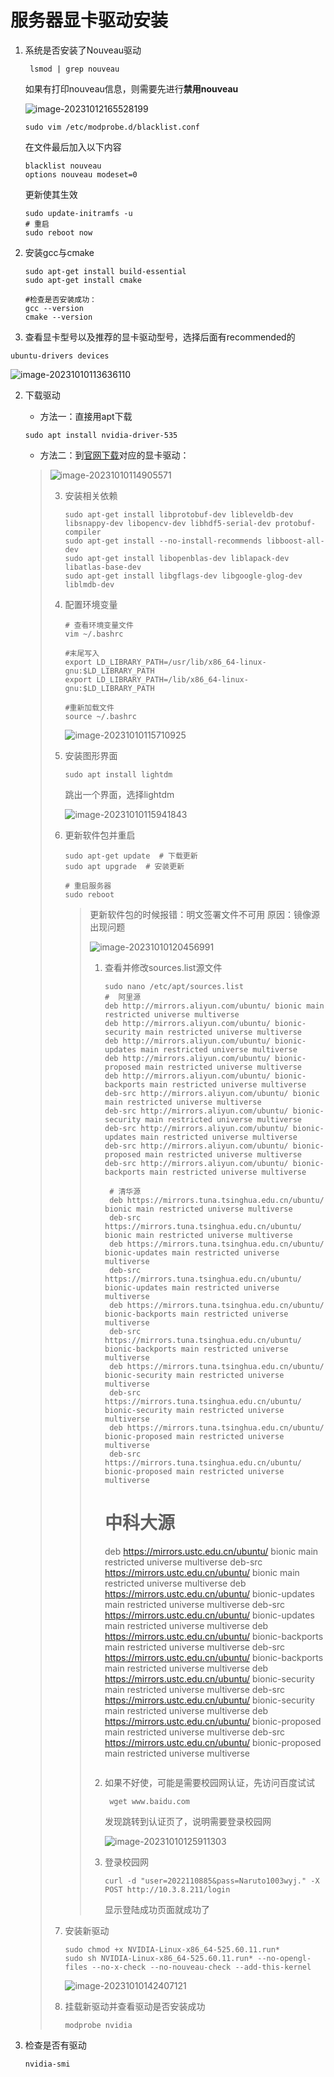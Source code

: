 # 服务器显卡驱动安装

1. 系统是否安装了Nouveau驱动

   ```shell
    lsmod | grep nouveau
   ```

   如果有打印nouveau信息，则需要先进行**禁用nouveau**

   ![image-20231012165528199](https://raw.githubusercontent.com/Thea-wyj/pic/main/image-20231012165528199.png)

   ```shell
   sudo vim /etc/modprobe.d/blacklist.conf
   ```

   在文件最后加入以下内容

   ```shell
   blacklist nouveau
   options nouveau modeset=0
   ```

    更新使其生效

   ```shell
   sudo update-initramfs -u
   # 重启
   sudo reboot now
   ```

2. 安装gcc与cmake

   ```shell
   sudo apt-get install build-essential 
   sudo apt-get install cmake
   
   #检查是否安装成功：
   gcc --version
   cmake --version
   ```

3. 查看显卡型号以及推荐的显卡驱动型号，选择后面有recommended的

```shell
ubuntu-drivers devices
```

![image-20231010113636110](https://raw.githubusercontent.com/Thea-wyj/pic/main/image-20231010113636110.png)

2. 下载驱动

   - 方法一：直接用apt下载

   ```shell
   sudo apt install nvidia-driver-535
   ```

   - 方法二：到[官网下载](https://www.nvidia.cn/geforce/drivers/)对应的显卡驱动：

   > ![image-20231010114905571](https://raw.githubusercontent.com/Thea-wyj/pic/main/image-20231010114905571.png)
   >
   > 3. 安装相关依赖
   >
   >    ```shell
   >    sudo apt-get install libprotobuf-dev libleveldb-dev libsnappy-dev libopencv-dev libhdf5-serial-dev protobuf-compiler
   >    sudo apt-get install --no-install-recommends libboost-all-dev
   >    sudo apt-get install libopenblas-dev liblapack-dev libatlas-base-dev
   >    sudo apt-get install libgflags-dev libgoogle-glog-dev liblmdb-dev
   >    ```
   >
   > 4. 配置环境变量
   >
   >    ```shell
   >    # 查看环境变量文件
   >    vim ~/.bashrc
   >    
   >    #末尾写入
   >    export LD_LIBRARY_PATH=/usr/lib/x86_64-linux-gnu:$LD_LIBRARY_PATH
   >    export LD_LIBRARY_PATH=/lib/x86_64-linux-gnu:$LD_LIBRARY_PATH
   >    
   >    #重新加载文件
   >    source ~/.bashrc
   >    ```
   >
   >    ![image-20231010115710925](https://raw.githubusercontent.com/Thea-wyj/pic/main/image-20231010115710925.png)
   >
   > 5. 安装图形界面
   >
   >    ```shell
   >    sudo apt install lightdm
   >    ```
   >
   >    跳出一个界面，选择lightdm
   >
   >    ![image-20231010115941843](C:/Users/212实验室5-2/AppData/Roaming/Typora/typora-user-images/image-20231010115941843.png)
   >
   > 6. 更新软件包并重启
   >
   >    ```shell
   >    sudo apt-get update  # 下载更新
   >    sudo apt upgrade  # 安装更新
   >    
   >    # 重启服务器
   >    sudo reboot
   >    ```
   >
   >    > 更新软件包的时候报错：明文签署文件不可用 原因：镜像源出现问题
   >    >
   >    > ![image-20231010120456991](https://raw.githubusercontent.com/Thea-wyj/pic/main/image-20231010120456991.png)
   >    >
   >    > 1. 查看并修改sources.list源文件
   >    >
   >    >    ```shell
   >    >    sudo nano /etc/apt/sources.list
   >    >    #  阿里源
   >    >    deb http://mirrors.aliyun.com/ubuntu/ bionic main restricted universe multiverse
   >    >    deb http://mirrors.aliyun.com/ubuntu/ bionic-security main restricted universe multiverse
   >    >    deb http://mirrors.aliyun.com/ubuntu/ bionic-updates main restricted universe multiverse
   >    >    deb http://mirrors.aliyun.com/ubuntu/ bionic-proposed main restricted universe multiverse
   >    >    deb http://mirrors.aliyun.com/ubuntu/ bionic-backports main restricted universe multiverse
   >    >    deb-src http://mirrors.aliyun.com/ubuntu/ bionic main restricted universe multiverse
   >    >    deb-src http://mirrors.aliyun.com/ubuntu/ bionic-security main restricted universe multiverse
   >    >    deb-src http://mirrors.aliyun.com/ubuntu/ bionic-updates main restricted universe multiverse
   >    >    deb-src http://mirrors.aliyun.com/ubuntu/ bionic-proposed main restricted universe multiverse
   >    >    deb-src http://mirrors.aliyun.com/ubuntu/ bionic-backports main restricted universe multiverse
   >    >       
   >    >     # 清华源
   >    >     deb https://mirrors.tuna.tsinghua.edu.cn/ubuntu/ bionic main restricted universe multiverse
   >    >     deb-src https://mirrors.tuna.tsinghua.edu.cn/ubuntu/ bionic main restricted universe multiverse
   >    >     deb https://mirrors.tuna.tsinghua.edu.cn/ubuntu/ bionic-updates main restricted universe multiverse
   >    >     deb-src https://mirrors.tuna.tsinghua.edu.cn/ubuntu/ bionic-updates main restricted universe multiverse
   >    >     deb https://mirrors.tuna.tsinghua.edu.cn/ubuntu/ bionic-backports main restricted universe multiverse
   >    >     deb-src https://mirrors.tuna.tsinghua.edu.cn/ubuntu/ bionic-backports main restricted universe multiverse
   >    >     deb https://mirrors.tuna.tsinghua.edu.cn/ubuntu/ bionic-security main restricted universe multiverse
   >    >     deb-src https://mirrors.tuna.tsinghua.edu.cn/ubuntu/ bionic-security main restricted universe multiverse
   >    >     deb https://mirrors.tuna.tsinghua.edu.cn/ubuntu/ bionic-proposed main restricted universe multiverse
   >    >     deb-src https://mirrors.tuna.tsinghua.edu.cn/ubuntu/ bionic-proposed main restricted universe multiverse
   >    >    ```
   >    >
   >    >
   >    >    #  中科大源
   >    >
   >    >    deb https://mirrors.ustc.edu.cn/ubuntu/ bionic main restricted universe multiverse
   >    >    deb-src https://mirrors.ustc.edu.cn/ubuntu/ bionic main restricted universe multiverse
   >    >    deb https://mirrors.ustc.edu.cn/ubuntu/ bionic-updates main restricted universe multiverse
   >    >    deb-src https://mirrors.ustc.edu.cn/ubuntu/ bionic-updates main restricted universe multiverse
   >    >    deb https://mirrors.ustc.edu.cn/ubuntu/ bionic-backports main restricted universe multiverse
   >    >    deb-src https://mirrors.ustc.edu.cn/ubuntu/ bionic-backports main restricted universe multiverse
   >    >    deb https://mirrors.ustc.edu.cn/ubuntu/ bionic-security main restricted universe multiverse
   >    >    deb-src https://mirrors.ustc.edu.cn/ubuntu/ bionic-security main restricted universe multiverse
   >    >    deb https://mirrors.ustc.edu.cn/ubuntu/ bionic-proposed main restricted universe multiverse
   >    >    deb-src https://mirrors.ustc.edu.cn/ubuntu/ bionic-proposed main restricted universe multiverse
   >    >
   >    >    ```
   >    > 2. 如果不好使，可能是需要校园网认证，先访问百度试试
   >    > 
   >    >    ```shell
   >    >     wget www.baidu.com
   >    >    ```
   >    >
   >    >    发现跳转到认证页了，说明需要登录校园网
   >    >
   >    >    ![image-20231010125911303](https://raw.githubusercontent.com/Thea-wyj/pic/main/image-20231010125911303.png)
   >    >
   >    > 3. 登录校园网
   >    >
   >    >    ```shell
   >    >    curl -d "user=2022110885&pass=Naruto1003wyj." -X POST http://10.3.8.211/login
   >    >    ```
   >    >
   >    >    显示登陆成功页面就成功了
   >
   > 7. 安装新驱动
   >
   >    ```shell
   >    sudo chmod +x NVIDIA-Linux-x86_64-525.60.11.run*
   >    sudo sh NVIDIA-Linux-x86_64-525.60.11.run* --no-opengl-files --no-x-check --no-nouveau-check --add-this-kernel
   >    ```
   >
   >    ![image-20231010142407121](https://raw.githubusercontent.com/Thea-wyj/pic/main/image-20231010142407121.png)
   >
   > 8. 挂载新驱动并查看驱动是否安装成功
   >
   >    ```shell
   >    modprobe nvidia	
   >    ```
   >

3. 检查是否有驱动

   ```shell
   nvidia-smi
   ```

   
